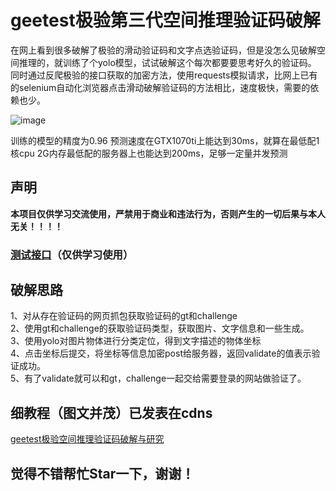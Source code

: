 # geetest极验第三代空间推理验证码破解
在网上看到很多破解了极验的滑动验证码和文字点选验证码，但是没怎么见破解空间推理的，就训练了个yolo模型，试试破解这个每次都要要思考好久的验证码。
同时通过反爬极验的接口获取的加密方法，使用requests模拟请求，比网上已有的selenium自动化浏览器点击滑动破解验证码的方法相比，速度极快，需要的依赖也少。   
     
![image](https://github.com/cycyup/crack_geetest/blob/main/images/test1.jpg)     
       
训练的模型的精度为0.96 预测速度在GTX1070ti上能达到30ms，就算在最低配1核cpu 2G内存最低配的服务器上也能达到200ms，足够一定量并发预测   

## **声明**
**本项目仅供学习交流使用，严禁用于商业和违法行为，否则产生的一切后果与本人无关！！！！**

### [测试接口](https://github.com/cycyup/crack_geetest/blob/main/%E6%B5%8B%E8%AF%95%E6%8E%A5%E5%8F%A3.md)（仅供学习使用）

## **破解思路**     
1、对从存在验证码的网页抓包获取验证码的gt和challenge   
2、使用gt和challenge的获取验证码类型，获取图片、文字信息和一些生成。
3、使用yolo对图片物体进行分类定位，得到文字描述的物体坐标  
4、点击坐标后提交，将坐标等信息加密post给服务器，返回validate的值表示验证成功。    
5、有了validate就可以和gt，challenge一起交给需要登录的网站做验证了。    

## 细教程（图文并茂）已发表在cdns
[geetest极验空间推理验证码破解与研究](https://mp.csdn.net/mp_blog/creation/editor/122953184)

## 觉得不错帮忙Star一下，谢谢！
